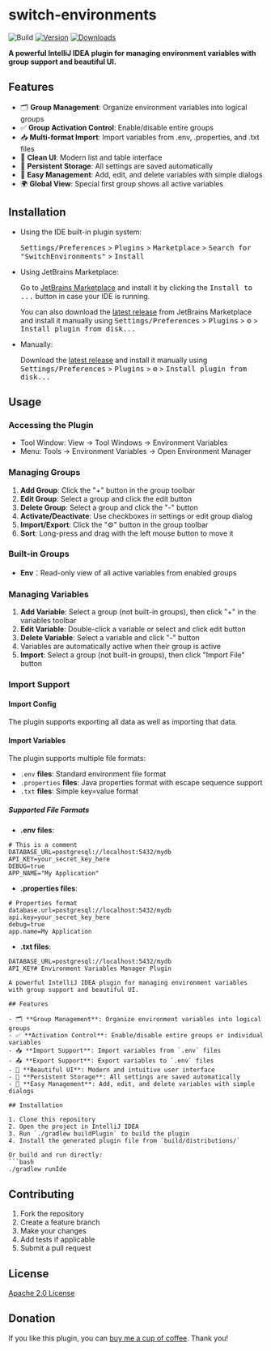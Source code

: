 # switch-environments

![Build](https://github.com/linpeilie/switch-environments/workflows/Build/badge.svg)
[![Version](https://img.shields.io/jetbrains/plugin/v/28559-switchenvironments.svg)](https://plugins.jetbrains.com/plugin/28559-switchenvironments)
[![Downloads](https://img.shields.io/jetbrains/plugin/d/28559-switchenvironments.svg)](https://plugins.jetbrains.com/plugin/28559-switchenvironments)

<!-- Plugin description -->

**A powerful IntelliJ IDEA plugin for managing environment variables with group support and beautiful UI.**

## Features

- 🗂️ **Group Management**: Organize environment variables into logical groups
- ✅ **Group Activation Control**: Enable/disable entire groups
- 📥 **Multi-format Import**: Import variables from .env, .properties, and .txt files
- 🎨 **Clean UI**: Modern list and table interface
- 💾 **Persistent Storage**: All settings are saved automatically
- 🔧 **Easy Management**: Add, edit, and delete variables with simple dialogs
- 🌍 **Global View**: Special first group shows all active variables

## Installation

- Using the IDE built-in plugin system:
  
  <kbd>Settings/Preferences</kbd> > <kbd>Plugins</kbd> > <kbd>Marketplace</kbd> > <kbd>Search for "SwitchEnvironments"</kbd> >
  <kbd>Install</kbd>
  
- Using JetBrains Marketplace:

  Go to [JetBrains Marketplace](https://plugins.jetbrains.com/plugin/28559-switchenvironments) and install it by clicking the <kbd>Install to ...</kbd> button in case your IDE is running.

  You can also download the [latest release](https://plugins.jetbrains.com/plugin/28559-switchenvironments/versions) from JetBrains Marketplace and install it manually using
  <kbd>Settings/Preferences</kbd> > <kbd>Plugins</kbd> > <kbd>⚙️</kbd> > <kbd>Install plugin from disk...</kbd>

- Manually:

  Download the [latest release](https://github.com/linpeilie/switch-environments/releases/latest) and install it manually using
  <kbd>Settings/Preferences</kbd> > <kbd>Plugins</kbd> > <kbd>⚙️</kbd> > <kbd>Install plugin from disk...</kbd>

## Usage

### Accessing the Plugin

- Tool Window: View → Tool Windows → Environment Variables
- Menu: Tools → Environment Variables → Open Environment Manager

### Managing Groups

1. **Add Group**: Click the "+" button in the group toolbar
2. **Edit Group**: Select a group and click the edit button
3. **Delete Group**: Select a group and click the "-" button
4. **Activate/Deactivate**: Use checkboxes in settings or edit group dialog
5. **Import/Export**: Click the "⚙️" button in the group toolbar
6. **Sort**: Long-press and drag with the left mouse button to move it

### Built-in Groups

- **Env**：Read-only view of all active variables from enabled groups

### Managing Variables

1. **Add Variable**: Select a group (not built-in groups), then click "+" in the variables toolbar
2. **Edit Variable**: Double-click a variable or select and click edit button
3. **Delete Variable**: Select a variable and click "-" button
4. Variables are automatically active when their group is active
5. **Import**: Select a group (not built-in groups), then click "Import File" button

### Import Support

#### Import Config

The plugin supports exporting all data as well as importing that data.

#### Import Variables

The plugin supports multiple file formats:

- `.env` **files**: Standard environment file format
- `.properties` **files**: Java properties format with escape sequence support
- `.txt` **files**: Simple key=value format

##### Supported File Formats

- **.env files**:

```env
# This is a comment
DATABASE_URL=postgresql://localhost:5432/mydb
API_KEY=your_secret_key_here
DEBUG=true
APP_NAME="My Application"
```

- **.properties files**:

```properties
# Properties format
database.url=postgresql://localhost:5432/mydb
api.key=your_secret_key_here
debug=true
app.name=My Application
```

- **.txt files**:

```text
DATABASE_URL=postgresql://localhost:5432/mydb
API_KEY# Environment Variables Manager Plugin

A powerful IntelliJ IDEA plugin for managing environment variables with group support and beautiful UI.

## Features

- 🗂️ **Group Management**: Organize environment variables into logical groups
- ✅ **Activation Control**: Enable/disable entire groups or individual variables
- 📥 **Import Support**: Import variables from `.env` files
- 📤 **Export Support**: Export variables to `.env` files
- 🎨 **Beautiful UI**: Modern and intuitive user interface
- 💾 **Persistent Storage**: All settings are saved automatically
- 🔧 **Easy Management**: Add, edit, and delete variables with simple dialogs

## Installation

1. Clone this repository
2. Open the project in IntelliJ IDEA
3. Run `./gradlew buildPlugin` to build the plugin
4. Install the generated plugin file from `build/distributions/`

Or build and run directly:
```bash
./gradlew runIde
```

## Contributing

1. Fork the repository
2. Create a feature branch
3. Make your changes
4. Add tests if applicable
5. Submit a pull request

## License

[Apache 2.0 License](https://raw.githubusercontent.com/linpeilie/switch-environments/master/LICENSE)

## Donation

If you like this plugin, you can [buy me a cup of coffee](https://afdian.com/a/linpeilie). Thank you!

<!-- Plugin description end -->